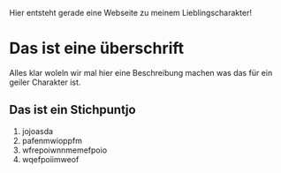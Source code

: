 Hier entsteht gerade eine Webseite zu meinem Lieblingscharakter!

# Das ist eine überschrift
Alles klar woleln wir mal hier eine Beschreibung machen was das für ein geiler Charakter ist.
## Das ist ein Stichpuntjo
1. jojoasda
2. pafenmwioppfm
3. wfrepoiwnnmemefpoio
4. wqefpoiimweof
